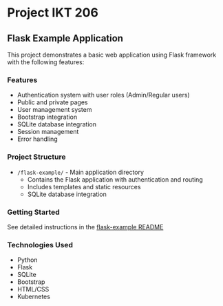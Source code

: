 # Project IKT 206

## Flask Example Application

This project demonstrates a basic web application using Flask framework with the following features:

### Features
- Authentication system with user roles (Admin/Regular users)
- Public and private pages
- User management system
- Bootstrap integration
- SQLite database integration
- Session management
- Error handling

### Project Structure
- `/flask-example/` - Main application directory
  - Contains the Flask application with authentication and routing
  - Includes templates and static resources
  - SQLite database integration

### Getting Started
See detailed instructions in the [flask-example README](./flask-example/README.md)

### Technologies Used
- Python
- Flask
- SQLite
- Bootstrap
- HTML/CSS
- Kubernetes
